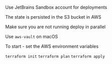 Use JetBrains Sandbox account for deployments

The state is persisted in the S3 bucket in AWS

Make sure you are not running deploy in parallel

Use `aws-vault` on macOS


To start - set the AWS environment variables

`terraform init`
`terraform plan`
`terraform apply`
